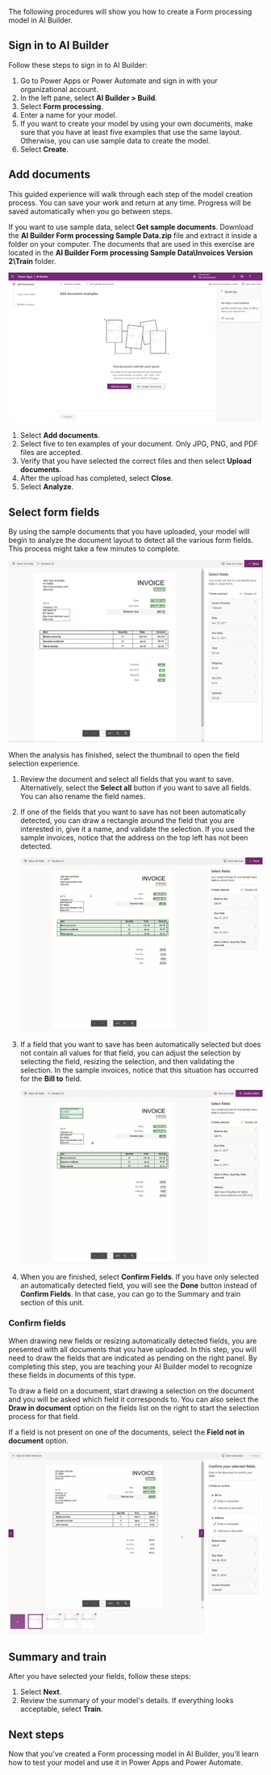 The following procedures will show you how to create a Form processing model in AI Builder.

## Sign in to AI Builder

Follow these steps to sign in to AI Builder:

1.  Go to Power Apps or Power Automate and sign in with your
    organizational account.
2.  In the left pane, select **AI Builder > Build**.
3.  Select **Form processing**.
4.  Enter a name for your model.
5.  If you want to create your model by using your own documents, make
    sure that you have at least five examples that use the same layout.
    Otherwise, you can use sample data to create the model.
6.  Select **Create**.

## Add documents

This guided experience will walk through each step of the model
creation process. You can save your work and return at any time.
Progress will be saved automatically when you go between steps.

If you want to use sample data, select **Get sample documents**.
Download the **AI Builder Form processing Sample Data.zip** file and extract it inside a folder
on your computer. The documents that are used in this exercise are
located in the **AI Builder Form processing Sample Data\Invoices Version 2\Train** folder.

![Sample data documents](../media/image2.png)

1.  Select **Add documents**.
2.  Select five to ten examples of your document. Only JPG, PNG, and PDF files are accepted.
3.  Verify that you have selected the correct files and then select **Upload documents**.
4.  After the upload has completed, select **Close**.
5.  Select **Analyze**.

## Select form fields

By using the sample documents that you have uploaded, your model will
begin to analyze the document layout to detect all the various form
fields. This process might take a few minutes to complete.

![Select form fields](../media/image3.png)

When the analysis has finished, select the thumbnail to open the field selection experience.

1.  Review the document and select all fields that you want to save. Alternatively, select the **Select all** button if you want to save all fields. You can also rename the field names.
2.  If one of the fields that you want to save has not been automatically detected, you can draw a rectangle around the field that you are interested in, give it a name, and validate the selection. If you used the sample invoices, notice that the address on the top left has not been detected.  

    ![Select form fields](../media/form-processing-undetected-fields.gif)

3.  If a field that you want to save has been automatically selected but does not contain all values for that field, you can adjust the selection by selecting the field, resizing the selection, and then validating the selection. In the sample invoices, notice that this situation has occurred for the **Bill to** field.  

    ![Select form fields](../media/form-processing-resize-selection.gif)

4.  When you are finished, select **Confirm Fields**. If you have only selected an automatically detected field, you will see the **Done** button instead of **Confirm Fields**. In that case, you can go to the Summary and train section of this unit.

### Confirm fields

When drawing new fields or resizing automatically detected fields, you are presented with all documents that you have uploaded. In this step, you will need to draw the fields that are indicated as pending on the right panel. By completing this step, you are teaching your AI Builder model to recognize these fields in documents of this type.

To draw a field on a document, start drawing a selection on the document and you will be asked which field it corresponds to. You can also select the **Draw in document** option on the fields list on the right to start the selection process for that field.

If a field is not present on one of the documents, select the **Field not in document** option.

![Select form fields](../media/form-processing-confirm-fields.gif)

## Summary and train

After you have selected your fields, follow these steps:

1.  Select **Next**.
2.  Review the summary of your model's details. If everything looks acceptable, select **Train**.

## Next steps

Now that you've created a Form processing model in AI Builder, you'll
learn how to test your model and use it in Power Apps and Power
Automate.
